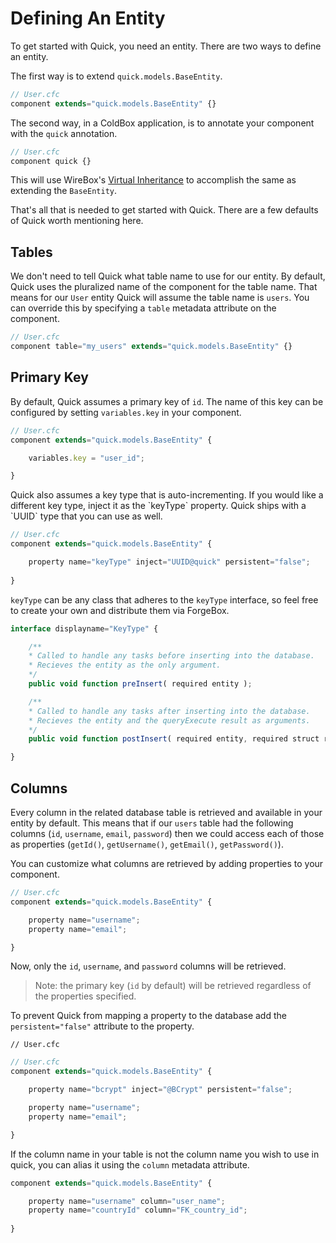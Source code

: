 # Defining An Entity

To get started with Quick, you need an entity. There are two ways to define an entity.

The first way is to extend `quick.models.BaseEntity`.

```javascript
// User.cfc
component extends="quick.models.BaseEntity" {}
```

The second way, in a ColdBox application, is to annotate your component with the `quick` annotation.

```javascript
// User.cfc
component quick {}
```

This will use WireBox's [Virtual Inheritance](https://wirebox.ortusbooks.com/advanced-topics/virtual-inheritance) to accomplish the same as extending the `BaseEntity`.

That's all that is needed to get started with Quick. There are a few defaults of Quick worth mentioning here.

## Tables

We don't need to tell Quick what table name to use for our entity. By default, Quick uses the pluralized name of the component for the table name. That means for our `User` entity Quick will assume the table name is `users`. You can override this by specifying a `table` metadata attribute on the component.

```javascript
// User.cfc
component table="my_users" extends="quick.models.BaseEntity" {}
```

## Primary Key

By default, Quick assumes a primary key of `id`. The name of this key can be configured by setting `variables.key` in your component.

```javascript
// User.cfc
component extends="quick.models.BaseEntity" {

    variables.key = "user_id";

}
```

Quick also assumes a key type that is auto-incrementing. If you would like a different key type, inject it as the \`keyType\` property. Quick ships with a \`UUID\` type that you can use as well.

```javascript
// User.cfc
component extends="quick.models.BaseEntity" {

    property name="keyType" inject="UUID@quick" persistent="false";
    
}
```

`keyType` can be any class that adheres to the `keyType` interface, so feel free to create your own and distribute them via ForgeBox.

```javascript
interface displayname="KeyType" {

    /**
    * Called to handle any tasks before inserting into the database.
    * Recieves the entity as the only argument.
    */
    public void function preInsert( required entity );

    /**
    * Called to handle any tasks after inserting into the database.
    * Recieves the entity and the queryExecute result as arguments.
    */
    public void function postInsert( required entity, required struct result );

}
```

## Columns

Every column in the related database table is retrieved and available in your entity by default. This means that if our `users` table had the following columns \(`id`, `username`, `email`, `password`\) then we could access each of those as properties \(`getId()`, `getUsername()`, `getEmail()`, `getPassword()`\).

You can customize what columns are retrieved by adding properties to your component.

```javascript
// User.cfc
component extends="quick.models.BaseEntity" {

    property name="username";
    property name="email";

}
```

Now, only the `id`, `username`, and `password` columns will be retrieved.

> Note: the primary key \(`id` by default\) will be retrieved regardless of the properties specified.

To prevent Quick from mapping a property to the database add the `persistent="false"` attribute to the property.

```text
// User.cfc
```

```javascript
// User.cfc
component extends="quick.models.BaseEntity" {

    property name="bcrypt" inject="@BCrypt" persistent="false";

    property name="username";
    property name="email";

}
```

If the column name in your table is not the column name you wish to use in quick, you can alias it using the `column` metadata attribute.

```javascript
component extends="quick.models.BaseEntity" {

    property name="username" column="user_name";
    property name="countryId" column="FK_country_id";
    
}
```

